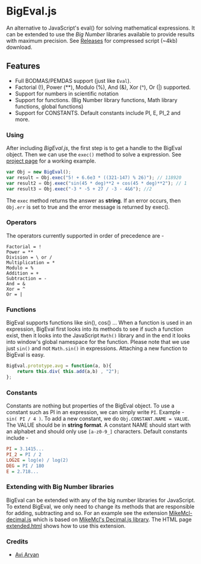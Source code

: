 # BigEval.js

An alternative to JavaScript's eval() for solving mathematical expressions. It can be extended to use the *Big Number* libraries available to provide results with maximum precision. See [Releases](https://github.com/aviaryan/BigEval.js/releases) for compressed script (~4kb) download.


## Features

* Full BODMAS/PEMDAS support (just like `Eval`).
* Factorial (!), Power (**), Modulo (%), And (&), Xor (^), Or (|) supported.
* Support for numbers in scientific notation
* Support for functions. (Big Number library functions, Math library functions, global functions)
* Support for CONSTANTS. Default constants include PI, E, PI_2 and more.


### Using

After including *BigEval.js*, the first step is to get a handle to the BigEval object. Then we can use the `exec()` method to solve a expression. See [project page](http://aviaryan.in/BigEval.js/index.html) for a working example.
```javascript
var Obj = new BigEval();
var result = Obj.exec("5! + 6.6e3 * ((321-147) % 26)"); // 118920
var result2 = Obj.exec("sin(45 * deg)**2 + cos(45 * deg)**2"); // 1
var result3 = Obj.exec("-3 * -5 + 27 / -3 - 4&6"); //2
```
The `exec` method returns the answer as **string**. If an error occurs, then `Obj.err` is set to true and the error message is returned by exec().


### Operators

The operators currently supported in order of precedence are - 
```
Factorial = !
Power = **
Division = \ or /
Multiplication = *
Modulo = %
Addition = +
Subtraction = -
And = &
Xor = ^
Or = |
```


### Functions

BigEval supports functions like sin(), cos() ... When a function is used in an expression, BigEval first looks into its methods to see if such a function exist, then it looks into the JavaScript `Math()` library and in the end it looks into window's global namespace for the function.
Please note that we use just `sin()` and not `Math.sin()` in expressions. Attaching a new function to BigEval is easy.
```javascript
BigEval.prototype.avg = function(a, b){
    return this.div( this.add(a,b) , "2");
};
```


### Constants

Constants are nothing but properties of the BigEval object. To use a constant such as PI in an expression, we can simply write `PI`. Example - `sin( PI / 4 )`.
To add a new constant, we do `Obj.CONSTANT.NAME = VALUE`. The VALUE should be in **string format**. A constant NAME should start with an alphabet and should only use `[a-z0-9_]` characters. Default constants include - 
```ini
PI = 3.1415...
PI_2 = PI / 2
LOG2E = log(e) / log(2)
DEG = PI / 180
E = 2.718...
```


### Extending with Big Number libraries

BigEval can be extended with any of the big number libraries for JavaScript. To extend BigEval, we only need to change its methods that are responsible for adding, subtracting and so. For an example see the extension [MikeMcl-decimal.js](extensions/MikeMcl-decimal.js) which is based on [MikeMcl's Decimal.js library](https://github.com/MikeMcl/decimal.js). The HTML page [extended.html](http://aviaryan.github.io/BigEval.js/extended.html) shows how to use this extension.


### Credits

* [Avi Aryan](http://aviaryan.in)



